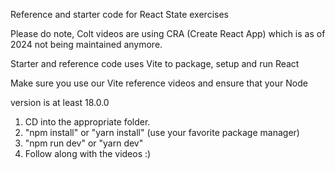 Reference and starter code for React State exercises

Please do note, Colt videos are using CRA (Create React App) which is as of
2024 not being maintained anymore.

Starter and reference code uses Vite to package, setup and run React

Make sure you use our Vite reference videos and ensure that your Node

version is at least 18.0.0

1. CD into the appropriate folder.
2. "npm install" or "yarn install" (use your favorite package manager)
3. "npm run dev" or "yarn dev"
4. Follow along with the videos :)
